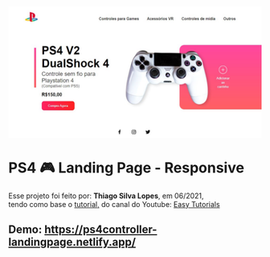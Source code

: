 <!---->
<div align="center">
<img src="./ReadMeFiles/app.jpg" align="center">
</div>

# PS4 🎮 Landing Page - Responsive

<p>Esse projeto foi feito por: <strong>Thiago Silva Lopes</strong>, em 06/2021,</br>
tendo como base o <a href="https://www.youtube.com/watch?v=lAOkx2yZESY" target="_blank">tutorial,</a>
do canal do Youtube: <a href="https://www.youtube.com/channel/UCkjoHfkLEy7ZT4bA2myJ8xA" target="_blank">
Easy Tutorials</a></p>

## Demo: https://ps4controller-landingpage.netlify.app/

